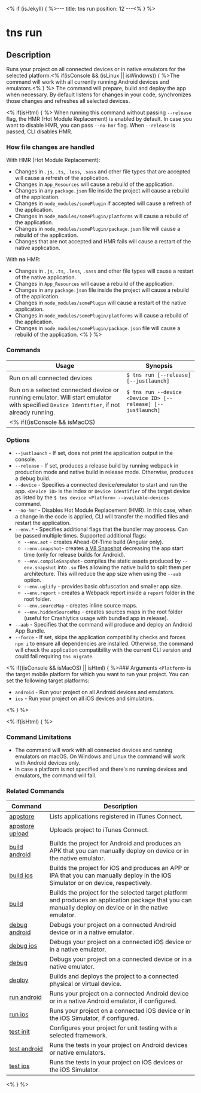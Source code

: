 <% if (isJekyll) { %>---
title: tns run
position: 12
---<% } %>

# tns run

## Description

Runs your project on all connected devices or in native emulators for the selected platform.<% if(isConsole && (isLinux || isWindows)) { %>The command will work with all currently running Android devices and emulators.<% } %> The command will prepare, build and deploy the app when necessary. By default listens for changes in your code, synchronizes those changes and refreshes all selected devices.

<% if(isHtml) { %>
When running this command without passing `--release` flag, the HMR (Hot Module Replacement) is enabled by default. In case you want to disable HMR, you can pass `--no-hmr` flag. When `--release` is passed, CLI disables HMR.

### How file changes are handled

With HMR (Hot Module Replacement):

* Changes in `.js`, `.ts`, `.less`, `.sass` and other file types that are accepted will cause a refresh of the application.
* Changes in `App_Resources` will cause a rebuild of the application.
* Changes in any `package.json` file inside the project will cause a rebuild of the application.
* Changes in `node_modules/somePlugin` if accepted will cause a refresh of the application.
* Changes in `node_modules/somePlugin/platforms` will cause a rebuild of the application.
* Changes in `node_modules/somePlugin/package.json` file will cause a rebuild of the application.
* Changes that are not accepted and HMR fails will cause a restart of the native application.

With **no** HMR:

* Changes in `.js`, `.ts`, `.less`, `.sass` and other file types will cause a restart of the native application.
* Changes in `App_Resources` will cause a rebuild of the application.
* Changes in any `package.json` file inside the project will cause a rebuild of the application.
* Changes in `node_modules/somePlugin` will cause a restart of the native application.
* Changes in `node_modules/somePlugin/platforms` will cause a rebuild of the application.
* Changes in `node_modules/somePlugin/package.json` file will cause a rebuild of the application.
<% } %>

### Commands

Usage | Synopsis
---|---
Run on all connected devices | `$ tns run [--release] [--justlaunch]`
Run on a selected connected device or running emulator. Will start emulator with specified `Device Identifier`, if not already running. | `$ tns run --device <Device ID> [--release] [--justlaunch]`
<% if((isConsole && isMacOS) || isHtml) { %>Run on all connected devices of the specified `Platform` | `$ tns run <Platform> [--release] [--justlaunch]`<% } %>

### Options

* `--justlaunch` - If set, does not print the application output in the console.
* `--release` - If set, produces a release build by running webpack in production mode and native build in release mode. Otherwise, produces a debug build.
* `--device` - Specifies a connected device/emulator to start and run the app. `<Device ID>` is the index or `Device Identifier` of the target device as listed by the `$ tns device <Platform> --available-devices` command.
* `--no-hmr` - Disables Hot Module Replacement (HMR). In this case, when a change in the code is applied, CLI will transfer the modified files and restart the application.
* `--env.*` - Specifies additional flags that the bundler may process. Can be passed multiple times. Supported additional flags:
  + `--env.aot` - creates Ahead-Of-Time build (Angular only).
  + `--env.snapshot`- creates [a V8 Snapshot](https://docs.nativescript.org/performance-optimizations/bundling-with-webpack#v8-heap-snapshot) decreasing the app start time (only for release builds for Android).
  + `--env.compileSnapshot`- compiles the static assets produced by `--env.snapshot` into `.so` files allowing the native build to split them per architecture. This will reduce the app size when using the `--aab` option.
  + `--env.uglify` - provides basic obfuscation and smaller app size.
  + `--env.report` - creates a Webpack report inside a `report` folder in the root folder.
  + `--env.sourceMap` - creates inline source maps.
  + `--env.hiddenSourceMap` - creates sources maps in the root folder (useful for Crashlytics usage with bundled app in release).
* `--aab` - Specifies that the command will produce and deploy an Android App Bundle.
* `--force` - If set, skips the application compatibility checks and forces `npm i` to ensure all dependencies are installed. Otherwise, the command will check the application compatibility with the current CLI version and could fail requiring `tns migrate`.

<% if((isConsole && isMacOS) || isHtml) { %>### Arguments
`<Platform>` is the target mobile platform for which you want to run your project. You can set the following target platforms:

* `android` - Run your project on all Android devices and emulators.
* `ios` - Run your project on all iOS devices and simulators.

<% } %>

<% if(isHtml) { %>

### Command Limitations

* The command will work with all connected devices and running emulators on macOS. On Windows and Linux the command will work with Android devices only.
* In case a platform is not specified and there's no running devices and emulators, the command will fail.

### Related Commands

Command | Description
----------|----------
[appstore](../../publishing/appstore.html) | Lists applications registered in iTunes Connect.
[appstore upload](../../publishing/appstore-upload.html) | Uploads project to iTunes Connect.
[build android](build-android.html) | Builds the project for Android and produces an APK that you can manually deploy on device or in the native emulator.
[build ios](build-ios.html) | Builds the project for iOS and produces an APP or IPA that you can manually deploy in the iOS Simulator or on device, respectively.
[build](build.html) | Builds the project for the selected target platform and produces an application package that you can manually deploy on device or in the native emulator.
[debug android](debug-android.html) | Debugs your project on a connected Android device or in a native emulator.
[debug ios](debug-ios.html) | Debugs your project on a connected iOS device or in a native emulator.
[debug](debug.html) | Debugs your project on a connected device or in a native emulator.
[deploy](deploy.html) | Builds and deploys the project to a connected physical or virtual device.
[run android](run-android.html) | Runs your project on a connected Android device or in a native Android emulator, if configured.
[run ios](run-ios.html) | Runs your project on a connected iOS device or in the iOS Simulator, if configured.
[test init](test-init.html) | Configures your project for unit testing with a selected framework.
[test android](test-android.html) | Runs the tests in your project on Android devices or native emulators.
[test ios](test-ios.html) | Runs the tests in your project on iOS devices or the iOS Simulator.
<% } %>
